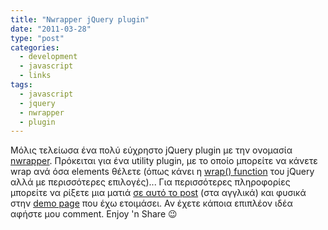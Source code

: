 ```yaml
---
title: "Nwrapper jQuery plugin"
date: "2011-03-28"
type: "post"
categories:
  - development
  - javascript
  - links
tags:
  - javascript
  - jquery
  - nwrapper
  - plugin
---
```


Μόλις τελείωσα ένα πολύ εύχρηστο jQuery plugin με την ονομασία [nwrapper](http://plugins.jquery.com/project/nwrapper "nwrapper jQuery plugin"). Πρόκειται για ένα utility plugin, με το οποίο μπορείτε να κάνετε wrap ανά όσα elements θέλετε (όπως κάνει η [wrap() function](http://api.jquery.com/wrap/ ".wrap()") του jQuery αλλά με περισσότερες επιλογές)... Για περισσότερες πληροφορίες μπορείτε να ρίξετε μια ματιά [σε αυτό το post](http://phrappe.com/javascript/wrap-any-amount-of-elements-with-jquery/ "Wrap any amount of elements with jQuery") (στα αγγλικά) και φυσικά στην [demo page](http://phrappe.com/demos/nwrapper/nwrapper.html "nwrapper demo page") που έχω ετοιμάσει. Αν έχετε κάποια επιπλέον ιδέα αφήστε μου comment. Enjoy 'n Share 😉
